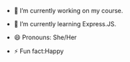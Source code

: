 

- 🔭 I’m currently working on my course.
- 🌱 I’m currently learning Express.JS.

- 😄 Pronouns: She/Her
- ⚡ Fun fact:Happy


